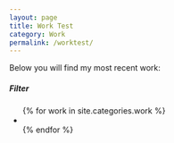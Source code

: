 ```yaml
---
layout: page
title: Work Test
category: Work
permalink: /worktest/
---
```


<main>
    <p>Below you will find my most recent work:</p>
    <h5>Filter</h5>
    <ul class="work-list">
        {% for work in site.categories.work %}
            <li style="background-image: url('{{work.image}}');">
                <a class="work-thumb" href="{{site.baseurl}}{{work.url}}">
                </a>
            </li>
        {% endfor %}
    </ul>
</main>